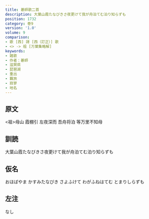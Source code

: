 ```yaml
---
title: 碁師歌二首
description: 大葉山霞たなびきさ夜更けて我が舟泊てむ泊り知らずも
position: 1732
category: 巻9
version: '1.0'
volume: 9
comparison:
- 歌 [西] 謌 [西（訂正）] 歌
- <> -> 祖 [万葉集略解]
keywords:
- 雑歌
- 作者：碁師
- 滋賀県
- 琵琶湖
- 重出
- 羈旅
- 寂寥
- 地名
---
```


## 原文

<祖>母山 霞棚引 左夜深而 吾舟将泊 等万里不知母

## 訓読

大葉山霞たなびきさ夜更けて我が舟泊てむ泊り知らずも

## 仮名

おほばやま かすみたなびき さよふけて わがふねはてむ とまりしらずも

## 左注

なし
